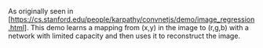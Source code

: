 As originally seen in [https://cs.stanford.edu/people/karpathy/convnetjs/demo/image_regression.html]. 
This demo learns a mapping from (x,y) in the image to (r,g,b) with a network
with limited capacity and then uses it to reconstruct the image.
